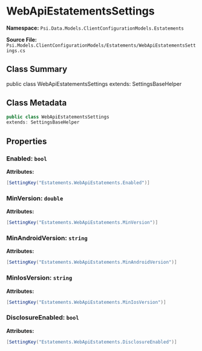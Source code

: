 # WebApiEstatementsSettings

**Namespace:** `Psi.Data.Models.ClientConfigurationModels.Estatements`

**Source File:** `Psi.Models.ClientConfigurationModels/Estatements/WebApiEstatementsSettings.cs`

## Class Summary

public class WebApiEstatementsSettings
extends: SettingsBaseHelper

## Class Metadata

```typescript
public class WebApiEstatementsSettings
extends: SettingsBaseHelper
```

## Properties

### Enabled: `bool`

**Attributes:**
```csharp
[SettingKey("Estatements.WebApiEstatements.Enabled")]
```

### MinVersion: `double`

**Attributes:**
```csharp
[SettingKey("Estatements.WebApiEstatements.MinVersion")]
```

### MinAndroidVersion: `string`

**Attributes:**
```csharp
[SettingKey("Estatements.WebApiEstatements.MinAndroidVersion")]
```

### MinIosVersion: `string`

**Attributes:**
```csharp
[SettingKey("Estatements.WebApiEstatements.MinIosVersion")]
```

### DisclosureEnabled: `bool`

**Attributes:**
```csharp
[SettingKey("Estatements.WebApiEstatements.DisclosureEnabled")]
```
